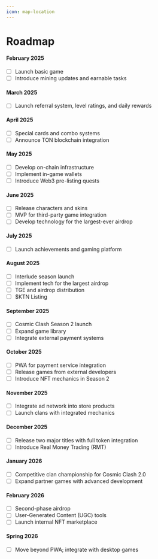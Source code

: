 ```yaml
---
icon: map-location
---
```


# Roadmap

#### **February 2025**

* [ ] Launch basic game
* [ ] Introduce mining updates and earnable tasks

#### **March 2025**

* [ ] Launch referral system, level ratings, and daily rewards

#### **April 2025**

* [ ] Special cards and combo systems
* [ ] Announce TON blockchain integration

#### **May 2025**

* [ ] Develop on-chain infrastructure
* [ ] Implement in-game wallets
* [ ] Introduce Web3 pre-listing quests

#### **June 2025**

* [ ] Release characters and skins
* [ ] MVP for third-party game integration
* [ ] Develop technology for the largest-ever airdrop

#### **July 2025**

* [ ] Launch achievements and gaming platform

#### **August 2025**

* [ ] Interlude season launch
* [ ] Implement tech for the largest airdrop
* [ ] TGE and airdrop distribution
* [ ] $KTN Listing

#### **September 2025**

* [ ] Cosmic Clash Season 2 launch
* [ ] Expand game library
* [ ] Integrate external payment systems

#### **October 2025**

* [ ] PWA for payment service integration
* [ ] Release games from external developers
* [ ] Introduce NFT mechanics in Season 2

#### **November 2025**

* [ ] Integrate ad network into store products
* [ ] Launch clans with integrated mechanics

#### **December 2025**

* [ ] Release two major titles with full token integration
* [ ] Introduce Real Money Trading (RMT)

#### **January 2026**

* [ ] Competitive clan championship for Cosmic Clash 2.0
* [ ] Expand partner games with advanced development

#### **February 2026**

* [ ] Second-phase airdrop
* [ ] User-Generated Content (UGC) tools
* [ ] Launch internal NFT marketplace

#### **Spring 2026**

* [ ] Move beyond PWA; integrate with desktop games
